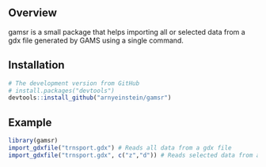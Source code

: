 
<!-- README.md is generated from README.Rmd. Please edit that file -->
Overview
--------

gamsr is a small package that helps importing all or selected data from a gdx file generated by GAMS using a single command.

Installation
------------

``` r
# The development version from GitHub
# install.packages("devtools")
devtools::install_github("arnyeinstein/gamsr")
```

Example
-------

``` r
library(gamsr)
import_gdxfile("trnsport.gdx") # Reads all data from a gdx file
import_gdxfile("trnsport.gdx", c("z","d")) # Reads selected data from a file.
```
